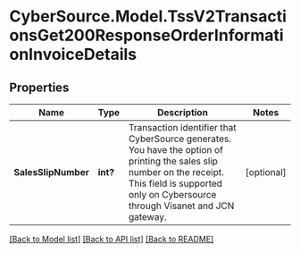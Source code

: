 # CyberSource.Model.TssV2TransactionsGet200ResponseOrderInformationInvoiceDetails
## Properties

Name | Type | Description | Notes
------------ | ------------- | ------------- | -------------
**SalesSlipNumber** | **int?** | Transaction identifier that CyberSource generates. You have the option of printing the sales slip number on the receipt. This field is supported only on Cybersource through Visanet and JCN gateway.  | [optional] 

[[Back to Model list]](../README.md#documentation-for-models) [[Back to API list]](../README.md#documentation-for-api-endpoints) [[Back to README]](../README.md)


